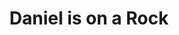 ---
pid: PT427
title: Daniel is on a Rock
location_transcription: Penn Treaty Park
zipcode: '19046'
outside_phl: 'Jenkintown PA '
neighborhood: 
age: '4'
age_range: "<6"
instagram: 
image_file_name: PT_427.jpg
proposal_transcription: 
topic: Unknown
topic_summary: '0'
type: Other No Form
keywords_other: 
credit: 
image_labels: 
twitter: 
facebook: 
permalink: "/monuments/pt427/"
layout: item-page
---